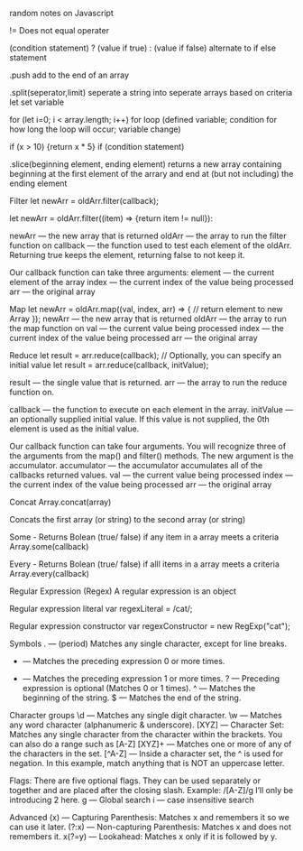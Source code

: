 random notes on Javascript

!= Does not equal operater

(condition statement) ? (value if true) : (value if false) alternate to if else statement

.push add to the end of an array

.split(seperator,limit) seperate a string into seperate arrays based on criteria
let set variable

for (let i=0; i < array.length; i++)
for loop (defined variable; condition for how long the loop will occur; variable change)

if (x > 10) {return x * 5}
if (condition statement)

.slice(beginning element, ending element) returns a new array containing beginning at the first element of the arrary and end at (but not including) the ending element

Filter
let newArr = oldArr.filter(callback);

let newArr = oldArr.filter((item) => {return item != null}):

newArr — the new array that is returned
oldArr — the array to run the filter function on
callback — the function used to test each element of the oldArr. Returning true keeps the element, returning false to not keep it.

Our callback function can take three arguments:
element — the current element of the array
index — the current index of the value being processed
arr — the original array

Map
let newArr = oldArr.map((val, index, arr) => {
  // return element to new Array
});
newArr — the new array that is returned
oldArr — the array to run the map function on
val — the current value being processed
index — the current index of the value being processed
arr — the original array

Reduce
let result = arr.reduce(callback);
// Optionally, you can specify an initial value
let result = arr.reduce(callback, initValue);

result — the single value that is returned.
arr — the array to run the reduce function on.

callback — the function to execute on each element in the array.
initValue — an optionally supplied initial value. If this value is not supplied, the 0th element is used as the initial value.

Our callback function can take four arguments. You will recognize three of the arguments from the map() and filter() methods. The new argument is the accumulator.
accumulator — the accumulator accumulates all of the callbacks returned values.
val — the current value being processed
index — the current index of the value being processed
arr — the original array

Concat
Array.concat(array)

Concats the first array (or string) to the second array (or string)

Some - Returns Bolean (true/ false) if any item in a array meets a criteria
Array.some(callback)

Every - Returns Bolean (true/ false) if alll items in a array meets a criteria
Array.every(callback)

Regular Expression (Regex)
A regular expression is an object

Regular expression literal
var regexLiteral = /cat/;

Regular expression constructor
var regexConstructor = new RegExp("cat");

Symbols
. — (period) Matches any single character, except for line breaks.
* — Matches the preceding expression 0 or more times.
+ — Matches the preceding expression 1 or more times.
? — Preceding expression is optional (Matches 0 or 1 times).
^ — Matches the beginning of the string.
$ — Matches the end of the string.

Character groups
\d — Matches any single digit character.
\w — Matches any word character (alphanumeric & underscore).
[XYZ] — Character Set: Matches any single character from the character within the brackets. You can also do a range such as [A-Z]
[XYZ]+ — Matches one or more of any of the characters in the set.
[^A-Z] — Inside a character set, the ^ is used for negation. In this example, match anything that is NOT an uppercase letter.

Flags:
There are five optional flags. They can be used separately or together and are placed after the closing slash. Example: /[A-Z]/g I’ll only be introducing 2 here.
g — Global search
i — case insensitive search

Advanced
(x) — Capturing Parenthesis: Matches x and remembers it so we can use it later.
(?:x) — Non-capturing Parenthesis: Matches x and does not remembers it.
x(?=y) — Lookahead: Matches x only if it is followed by y.
